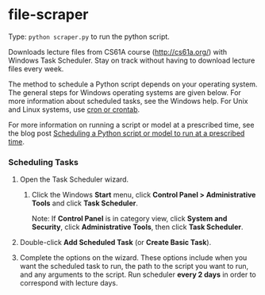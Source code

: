 # file-scraper

Type: `python scraper.py` to run the python script.

Downloads lecture files from CS61A course (http://cs61a.org/) with Windows Task Scheduler. Stay on track without having to download lecture files every week.

The method to schedule a Python script depends on your operating system. The general steps for Windows operating systems are given below. 
For more information about scheduled tasks, see the Windows help. For Unix and Linux systems, use [cron or crontab](https://kb.iu.edu/d/afiz).

For more information on running a script or model at a prescribed time, see the blog post [Scheduling a Python script or model to run at a prescribed time](https://blogs.esri.com/esri/arcgis/2013/07/30/scheduling-a-scrip/).

### Scheduling Tasks

1. Open the Task Scheduler wizard.
    1. Click the Windows **Start** menu, click **Control Panel > Administrative Tools** and click **Task Scheduler**.
    
        Note: If **Control Panel** is in category view, click **System and Security**, click **Administrative Tools**, then click **Task Scheduler**.
    
2. Double-click **Add Scheduled Task** (or **Create Basic Task**).
3. Complete the options on the wizard. 
These options include when you want the scheduled task to run, the path to the script you want to run, and any arguments to the script. Run scheduler **every 2 days** in order to correspond with lecture days.
